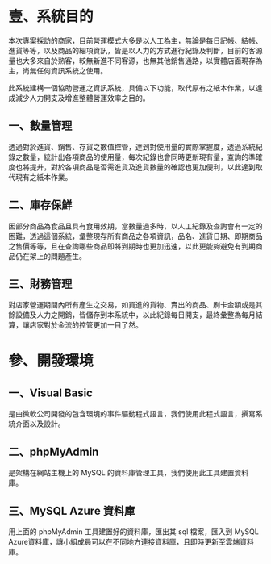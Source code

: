 壹、系統目的
===
本次專案採訪的商家，目前營運模式大多是以人工為主，無論是每日記帳、結帳、進貨等等，以及商品的細項資訊，皆是以人力的方式進行紀錄及判斷，目前的客源量也大多來自於熟客，較無新進不同客源，也無其他銷售通路，以實體店面現存為主，尚無任何資訊系統之使用。

此系統建構一個協助營運之資訊系統，具備以下功能，取代原有之紙本作業，以達成減少人力開支及增進整體營運效率之目的。

一、數量管理
---
透過對於進貨、銷售、存貨之數值控管，達到對使用量的實際掌握度，透過系統紀錄之數量，統計出各項商品的使用量，每次紀錄也會同時更新現有量，查詢的準確度也將提升，對於各項商品是否需進貨及進貨數量的確認也更加便利，以此達到取代現有之紙本作業。

二、庫存保鮮
---
因部分商品為食品且具有食用效期，當數量過多時，以人工紀錄及查詢會有一定的困難，透過這個系統，彙整現存所有商品之各項資訊，品名、進貨日期、即期商品之售價等等，且在查詢哪些商品即將到期時也更加迅速，以此更能夠避免有到期商品仍在架上的問題產生。

三、財務管理 
---
對店家營運期間內所有產生之交易，如買進的貨物、賣出的商品、刷卡金額或是其餘設備及人力之開銷，皆儲存到本系統中，以此紀錄每日開支，最終彙整為每月結算，讓店家對於金流的控管更加一目了然。

參、開發環境
===
一、Visual Basic
---
  是由微軟公司開發的包含環境的事件驅動程式語言，我們使用此程式語言，撰寫系統介面以及設計。
  
二、phpMyAdmin
---
  是架構在網站主機上的 MySQL 的資料庫管理工具，我們使用此工具建置資料庫。
  
三、MySQL Azure 資料庫
---
  用上面的 phpMyAdmin 工具建置好的資料庫，匯出其 sql 檔案，匯入到 MySQL Azure資料庫，讓小組成員可以在不同地方連接資料庫，且即時更新至雲端資料庫。
